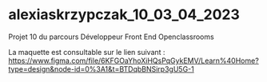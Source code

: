 # alexiaskrzypczak_10_03_04_2023
Projet 10 du parcours Développeur Front End Openclassrooms

La maquette est consultable sur le lien suivant : https://www.figma.com/file/6KFGOaYhoXiHQsPqGykEMV/Learn%40Home?type=design&node-id=0%3A1&t=BTDqbBNSirp3gU5G-1
